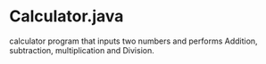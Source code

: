 # Calculator.java
calculator program that inputs two numbers and performs Addition, subtraction, multiplication and Division.
